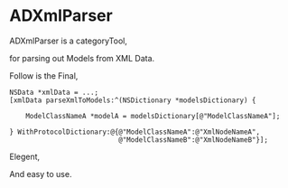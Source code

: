 # ADXmlParser

ADXmlParser is a categoryTool,

for parsing out Models from XML Data.

Follow is the Final,

    NSData *xmlData = ...;
    [xmlData parseXmlToModels:^(NSDictionary *modelsDictionary) {

        ModelClassNameA *modelA = modelsDictionary[@"ModelClassNameA"];
        
    } WithProtocolDictionary:@{@"ModelClassNameA":@"XmlNodeNameA",
                               @"ModelClassNameB":@"XmlNodeNameB"}];


Elegent,

And easy to use.
